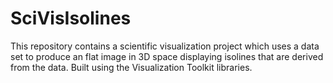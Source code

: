 # SciVisIsolines
This repository contains a scientific visualization project which uses a data set to produce an flat image in 3D space displaying isolines that are derived from the data. Built using the Visualization Toolkit libraries.
